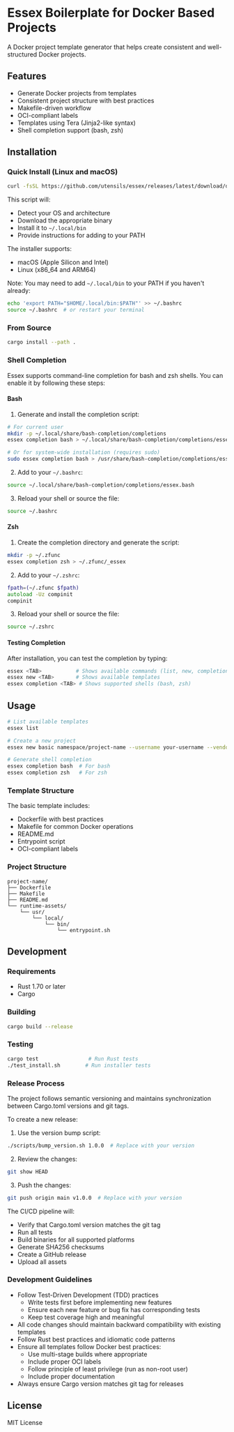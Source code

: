 # Essex Boilerplate for Docker Based Projects

A Docker project template generator that helps create consistent and well-structured Docker projects.

## Features

- Generate Docker projects from templates
- Consistent project structure with best practices
- Makefile-driven workflow
- OCI-compliant labels
- Templates using Tera (Jinja2-like syntax)
- Shell completion support (bash, zsh)

## Installation

### Quick Install (Linux and macOS)

```bash
curl -fsSL https://github.com/utensils/essex/releases/latest/download/download_cli.sh | bash
```

This script will:
- Detect your OS and architecture
- Download the appropriate binary
- Install it to `~/.local/bin`
- Provide instructions for adding to your PATH

The installer supports:
- macOS (Apple Silicon and Intel)
- Linux (x86_64 and ARM64)

Note: You may need to add `~/.local/bin` to your PATH if you haven't already:
```bash
echo 'export PATH="$HOME/.local/bin:$PATH"' >> ~/.bashrc
source ~/.bashrc  # or restart your terminal
```

### From Source

```bash
cargo install --path .
```

### Shell Completion

Essex supports command-line completion for bash and zsh shells. You can enable it by following these steps:

#### Bash

1. Generate and install the completion script:
```bash
# For current user
mkdir -p ~/.local/share/bash-completion/completions
essex completion bash > ~/.local/share/bash-completion/completions/essex.bash

# Or for system-wide installation (requires sudo)
sudo essex completion bash > /usr/share/bash-completion/completions/essex
```

2. Add to your `~/.bashrc`:
```bash
source ~/.local/share/bash-completion/completions/essex.bash
```

3. Reload your shell or source the file:
```bash
source ~/.bashrc
```

#### Zsh

1. Create the completion directory and generate the script:
```bash
mkdir -p ~/.zfunc
essex completion zsh > ~/.zfunc/_essex
```

2. Add to your `~/.zshrc`:
```zsh
fpath=(~/.zfunc $fpath)
autoload -Uz compinit
compinit
```

3. Reload your shell or source the file:
```bash
source ~/.zshrc
```

#### Testing Completion

After installation, you can test the completion by typing:
```bash
essex <TAB>           # Shows available commands (list, new, completion, help)
essex new <TAB>       # Shows available templates
essex completion <TAB> # Shows supported shells (bash, zsh)
```

## Usage

```bash
# List available templates
essex list

# Create a new project
essex new basic namespace/project-name --username your-username --vendor "Your Company"

# Generate shell completion
essex completion bash  # For bash
essex completion zsh   # For zsh
```

### Template Structure

The basic template includes:
- Dockerfile with best practices
- Makefile for common Docker operations
- README.md
- Entrypoint script
- OCI-compliant labels

### Project Structure

```
project-name/
├── Dockerfile
├── Makefile
├── README.md
└── runtime-assets/
    └── usr/
        └── local/
            └── bin/
                └── entrypoint.sh
```

## Development

### Requirements

- Rust 1.70 or later
- Cargo

### Building

```bash
cargo build --release
```

### Testing

```bash
cargo test                # Run Rust tests
./test_install.sh        # Run installer tests
```

### Release Process

The project follows semantic versioning and maintains synchronization between Cargo.toml versions and git tags.

To create a new release:

1. Use the version bump script:
```bash
./scripts/bump_version.sh 1.0.0  # Replace with your version
```

2. Review the changes:
```bash
git show HEAD
```

3. Push the changes:
```bash
git push origin main v1.0.0  # Replace with your version
```

The CI/CD pipeline will:
- Verify that Cargo.toml version matches the git tag
- Run all tests
- Build binaries for all supported platforms
- Generate SHA256 checksums
- Create a GitHub release
- Upload all assets

### Development Guidelines

- Follow Test-Driven Development (TDD) practices
  - Write tests first before implementing new features
  - Ensure each new feature or bug fix has corresponding tests
  - Keep test coverage high and meaningful
- All code changes should maintain backward compatibility with existing templates
- Follow Rust best practices and idiomatic code patterns
- Ensure all templates follow Docker best practices:
  - Use multi-stage builds where appropriate
  - Include proper OCI labels
  - Follow principle of least privilege (run as non-root user)
  - Include proper documentation
- Always ensure Cargo version matches git tag for releases

## License

MIT License